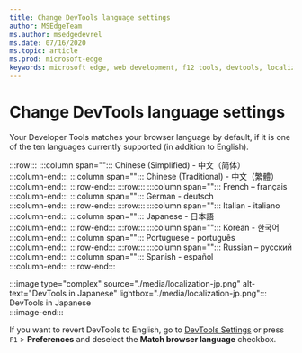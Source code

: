 ```yaml
---
title: Change DevTools language settings
author: MSEdgeTeam
ms.author: msedgedevrel
ms.date: 07/16/2020
ms.topic: article
ms.prod: microsoft-edge
keywords: microsoft edge, web development, f12 tools, devtools, localization, loc, language
---
```


# Change DevTools language settings  

Your Developer Tools matches your browser language by default, if it is one of the ten languages currently supported \(in addition to English\).  

:::row:::
   :::column span="":::
      Chinese \(Simplified\) - &#20013;&#25991;&#65288;&#31616;&#20307;&#65289;  
   :::column-end:::
   :::column span="":::
      Chinese \(Traditional\) - &#20013;&#25991;&#65288;&#32321;&#39636;&#65289;  
   :::column-end:::
:::row-end:::
:::row:::
   :::column span="":::
      French – fran&#231;ais  
   :::column-end:::
   :::column span="":::
      German - deutsch  
   :::column-end:::
:::row-end:::
:::row:::
   :::column span="":::
      Italian - italiano  
   :::column-end:::
   :::column span="":::
      Japanese - &#26085;&#26412;&#35486;  
   :::column-end:::
:::row-end:::
:::row:::
   :::column span="":::
      Korean - &#54620;&#44397;&#50612;  
   :::column-end:::
   :::column span="":::
      Portuguese - portugu&#234;s  
   :::column-end:::
:::row-end:::
:::row:::
   :::column span="":::
      Russian – &#1088;&#1091;&#1089;&#1089;&#1082;&#1080;&#1081;  
   :::column-end:::
   :::column span="":::
      Spanish - espa&#241;ol  
   :::column-end:::
:::row-end:::  

:::image type="complex" source="./media/localization-jp.png" alt-text="DevTools in Japanese" lightbox="./media/localization-jp.png":::
   DevTools in Japanese  
:::image-end:::  

If you want to revert DevTools to English, go to [DevTools Settings][DevtoolschromiumCustomizeIndexSettings] or press `F1` > **Preferences** and deselect the **Match browser language** checkbox.  

<!-- links -->  

[DevtoolschromiumCustomizeIndexSettings]: ./index.md#settings "Settings - Customize Microsoft Edge DevTools | Microsoft Docs"  
